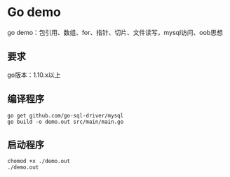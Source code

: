 # Go demo
go demo：包引用、数组、for、指针、切片、文件读写，mysql访问、oob思想

## 要求
go版本：1.10.x以上
## 编译程序
```
go get github.com/go-sql-driver/mysql
go build -o demo.out src/main/main.go
```
## 启动程序
```
chomod +x ./demo.out
./demo.out
```
